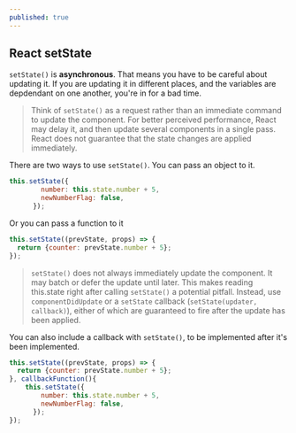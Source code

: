 ```yaml
---
published: true
---
```

## React setState

`setState()` is **asynchronous**.
That means you have to be careful about updating it. If you are updating it in different places, and the variables are depdendant on one another, you're in for a bad time.

> Think of `setState()` as a request rather than an immediate command to update the component. For better perceived performance, React may delay it, and then update several components in a single pass. React does not guarantee that the state changes are applied immediately.

There are two ways to use `setState()`. You can pass an object to it.

```javascript
this.setState({
        number: this.state.number + 5,
        newNumberFlag: false,
      });
```

Or you can pass a function to it

```javascript
this.setState((prevState, props) => {
  return {counter: prevState.number + 5};
});
```

> `setState()` does not always immediately update the component. It may batch or defer the update until later. This makes reading this.state right after calling ``setState()`` a potential pitfall. Instead, use `componentDidUpdate` or a `setState` callback (`setState(updater, callback)`), either of which are guaranteed to fire after the update has been applied. 

You can also include a callback with `setState()`, to be implemented after it's been implemented.

```javascript
this.setState((prevState, props) => {
  return {counter: prevState.number + 5};
}, callbackFunction(){
	this.setState({
        number: this.state.number + 5,
        newNumberFlag: false,
      });
});
```




